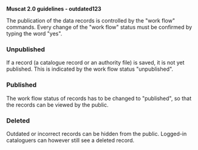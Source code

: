 **Muscat 2.0 guidelines - outdated123**

The publication of the data records is controlled by the "work flow" commands. Every change of the "work flow" status
must be confirmed by typing the word "yes".

### Unpublished

If a record (a catalogue record or an authority file) is saved, it is not yet published. This is indicated by the work
flow status "unpublished".

### Published

The work flow status of records has to be changed to "published", so that the records can be viewed by the public.

### Deleted

Outdated or incorrect records can be hidden from the public. Logged-in cataloguers can however still see a deleted
record.
